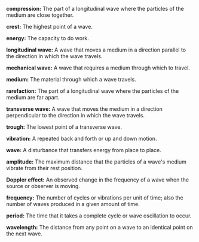**compression:** The part of a longitudinal wave where the particles of the medium are close together.

**crest:** The highest point of a wave.

**energy:** The capacity to do work.

**longitudinal wave:** A wave that moves a medium in a direction parallel to the direction in which the wave travels.

**mechanical wave:** A wave that requires a medium through which to travel.

**medium:** The material through which a wave travels.

**rarefaction:** The part of a longitudinal wave where the particles of the medium are far apart.

**transverse wave:** A wave that moves the medium in a direction perpendicular to the direction in which the wave travels.

**trough:** The lowest point of a transverse wave.

**vibration:** A repeated back and forth or up and down motion.

**wave:** A disturbance that transfers energy from place to place.

**amplitude:** The maximum distance that the particles of a wave's medium vibrate from their rest position.

**Doppler effect:** An observed change in the frequency of a wave when the source or observer is moving.

**frequency:** The number of cycles or vibrations per unit of time; also the number of waves produced in a given amount of time.

**period:** The time that it takes a complete cycle or wave oscillation to occur.

**wavelength:** The distance from any point on a wave to an identical point on the next wave.

